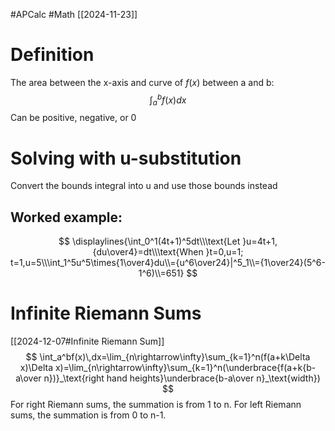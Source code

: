 #APCalc 
#Math 
[[2024-11-23]]
# Definition
The area between the x-axis and curve of $f(x)$ between a and b:
$$
\int_a^bf(x)dx
$$
Can be positive, negative, or 0
# Solving with u-substitution
Convert the bounds integral into u and use those bounds instead
## Worked example:
$$
\displaylines{\int_0^1(4t+1)^5dt\\\text{Let }u=4t+1,{du\over4}=dt\\\text{When }t=0,u=1; t=1,u=5\\\int_1^5u^5\times{1\over4}du\\={u^6\over24}|^5_1\\={1\over24}(5^6-1^6)\\=651}
$$
# Infinite Riemann Sums
[[2024-12-07#Infinite Riemann Sum]]
$$
\int_a^bf(x)\,dx=\lim_{n\rightarrow\infty}\sum_{k=1}^n(f(a+k\Delta x)\Delta x)=\lim_{n\rightarrow\infty}\sum_{k=1}^n(\underbrace{f(a+k{b-a\over n})}_\text{right hand heights}\underbrace{b-a\over n}_\text{width})
$$
For right Riemann sums, the summation is from 1 to n.
For left Riemann sums, the summation is from 0 to n-1.